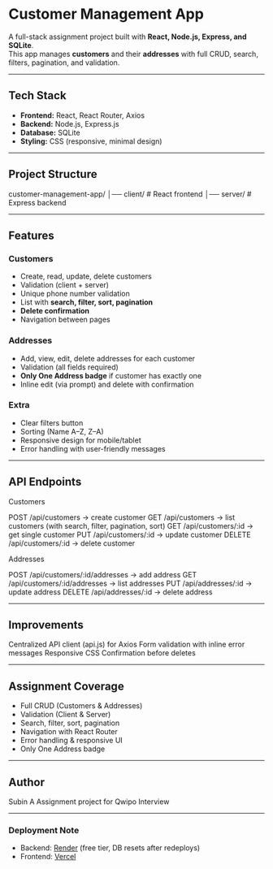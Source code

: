 # Customer Management App

A full-stack assignment project built with **React, Node.js, Express, and SQLite**.  
This app manages **customers** and their **addresses** with full CRUD, search, filters, pagination, and validation.

---

## Tech Stack
- **Frontend:** React, React Router, Axios
- **Backend:** Node.js, Express.js
- **Database:** SQLite
- **Styling:** CSS (responsive, minimal design)

---

## Project Structure
customer-management-app/
│── client/ # React frontend
│── server/ # Express backend


---

## Features

### Customers
- Create, read, update, delete customers
- Validation (client + server)
- Unique phone number validation
- List with **search, filter, sort, pagination**
- **Delete confirmation**
- Navigation between pages

### Addresses
- Add, view, edit, delete addresses for each customer
- Validation (all fields required)
- **Only One Address badge** if customer has exactly one
- Inline edit (via prompt) and delete with confirmation

### Extra
- Clear filters button
- Sorting (Name A–Z, Z–A)
- Responsive design for mobile/tablet
- Error handling with user-friendly messages

---

## API Endpoints
Customers

POST /api/customers → create customer
GET /api/customers → list customers (with search, filter, pagination, sort)
GET /api/customers/:id → get single customer
PUT /api/customers/:id → update customer
DELETE /api/customers/:id → delete customer

Addresses

POST /api/customers/:id/addresses → add address
GET /api/customers/:id/addresses → list addresses
PUT /api/addresses/:id → update address
DELETE /api/addresses/:id → delete address

---

## Improvements

Centralized API client (api.js) for Axios
Form validation with inline error messages
Responsive CSS
Confirmation before deletes

---

## Assignment Coverage

- Full CRUD (Customers & Addresses)
- Validation (Client & Server)
- Search, filter, sort, pagination
- Navigation with React Router
- Error handling & responsive UI
- Only One Address badge

---

## Author

Subin A
Assignment project for Qwipo Interview

---

### Deployment Note
- Backend: [Render](https://qwipo-assignment-ykby.onrender.com) (free tier, DB resets after redeploys)  
- Frontend: [Vercel](https://qwipo-assignment-tdva.vercel.app)  
